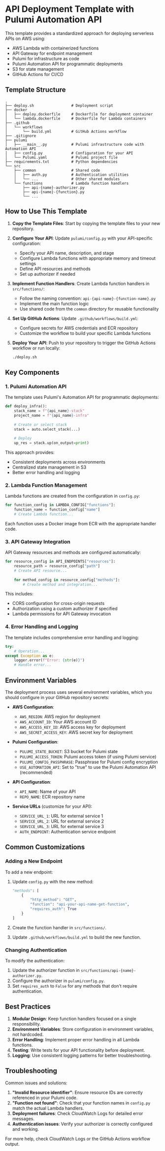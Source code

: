 # API Deployment Template with Pulumi Automation API

This template provides a standardized approach for deploying serverless APIs on AWS using:

- AWS Lambda with containerized functions
- API Gateway for endpoint management
- Pulumi for infrastructure as code
- Pulumi Automation API for programmatic deployments
- S3 for state management
- GitHub Actions for CI/CD

## Template Structure

```
.
├── deploy.sh                 # Deployment script
├── docker
│   ├── deploy.dockerfile     # Dockerfile for deployment container
│   └── lambda.dockerfile     # Dockerfile for Lambda containers
├── .github
│   └── workflows
│       └── build.yml         # GitHub Actions workflow
├── .gitignore
├── pulumi
│   ├── __main__.py           # Pulumi infrastructure code with Automation API
│   ├── config.py             # Configuration for your API
│   └── Pulumi.yaml           # Pulumi project file
├── requirements.txt          # Python dependencies
└── src
    ├── common                # Shared code
    │   ├── auth.py           # Authentication utilities
    │   └── ...               # Other shared modules
    └── functions             # Lambda function handlers
        ├── api-{name}-authorizer.py
        ├── api-{name}-{function}.py
        └── ...
```

## How to Use This Template

1. **Copy the Template Files**: Start by copying the template files to your new repository.

2. **Configure Your API**: Update `pulumi/config.py` with your API-specific configuration:
   - Specify your API name, description, and stage
   - Configure Lambda functions with appropriate memory and timeout settings
   - Define API resources and methods
   - Set up authorizer if needed

3. **Implement Function Handlers**: Create Lambda function handlers in `src/functions/`:
   - Follow the naming convention: `api-{api-name}-{function-name}.py`
   - Implement the main function logic
   - Use shared code from the `common` directory for reusable functionality

4. **Set Up GitHub Actions**: Update `.github/workflows/build.yml`:
   - Configure secrets for AWS credentials and ECR repository
   - Customize the workflow to build your specific Lambda functions

5. **Deploy Your API**: Push to your repository to trigger the GitHub Actions workflow or run locally:
   ```bash
   ./deploy.sh
   ```

## Key Components

### 1. Pulumi Automation API

The template uses Pulumi's Automation API for programmatic deployments:

```python
def deploy_infra():
    stack_name = f"{api_name}-stack"
    project_name = f"{api_name}-infra"
    
    # Create or select stack
    stack = auto.select_stack(...)
    
    # Deploy
    up_res = stack.up(on_output=print)
```

This approach provides:
- Consistent deployments across environments
- Centralized state management in S3
- Better error handling and logging

### 2. Lambda Function Management

Lambda functions are created from the configuration in `config.py`:

```python
for function_config in LAMBDA_CONFIG["functions"]:
    function_name = function_config["name"]
    # Create Lambda function...
```

Each function uses a Docker image from ECR with the appropriate handler code.

### 3. API Gateway Integration

API Gateway resources and methods are configured automatically:

```python
for resource_config in API_ENDPOINTS["resources"]:
    resource_path = resource_config["path"]
    # Create API resource...
    
    for method_config in resource_config["methods"]:
        # Create method and integration...
```

This includes:
- CORS configuration for cross-origin requests
- Authorization using a custom authorizer if specified
- Lambda permissions for API Gateway invocation

### 4. Error Handling and Logging

The template includes comprehensive error handling and logging:

```python
try:
    # Operation...
except Exception as e:
    logger.error(f"Error: {str(e)}")
    # Handle error...
```

## Environment Variables

The deployment process uses several environment variables, which you should configure in your GitHub repository secrets:

- **AWS Configuration**:
  - `AWS_REGION`: AWS region for deployment
  - `AWS_ACCOUNT_ID`: Your AWS account ID
  - `AWS_ACCESS_KEY_ID`: AWS access key for deployment
  - `AWS_SECRET_ACCESS_KEY`: AWS secret key for deployment

- **Pulumi Configuration**:
  - `PULUMI_STATE_BUCKET`: S3 bucket for Pulumi state
  - `PULUMI_ACCESS_TOKEN`: Pulumi access token (if using Pulumi service)
  - `PULUMI_CONFIG_PASSPHRASE`: Passphrase for Pulumi config encryption
  - `USE_AUTOMATION_API`: Set to "true" to use the Pulumi Automation API (recommended)

- **API Configuration**:
  - `API_NAME`: Name of your API
  - `REPO_NAME`: ECR repository name

- **Service URLs** (customize for your API):
  - `SERVICE_URL_1`: URL for external service 1
  - `SERVICE_URL_2`: URL for external service 2
  - `SERVICE_URL_3`: URL for external service 3
  - `AUTH_ENDPOINT`: Authentication service endpoint

## Common Customizations

### Adding a New Endpoint

To add a new endpoint:

1. Update `config.py` with the new method:
   ```python
   "methods": [
       {
           "http_method": "GET",
           "function": "api-your-api-name-get-function",
           "requires_auth": True
       }
   ]
   ```

2. Create the function handler in `src/functions/`.

3. Update `.github/workflows/build.yml` to build the new function.

### Changing Authentication

To modify the authentication:

1. Update the authorizer function in `src/functions/api-{name}-authorizer.py`.
2. Configure the authorizer in `pulumi/config.py`.
3. Set `requires_auth` to `False` for any methods that don't require authentication.

## Best Practices

1. **Modular Design**: Keep function handlers focused on a single responsibility.
2. **Environment Variables**: Store configuration in environment variables, not hardcoded.
3. **Error Handling**: Implement proper error handling in all Lambda functions.
4. **Testing**: Write tests for your API functionality before deployment.
5. **Logging**: Use consistent logging patterns for better troubleshooting.

## Troubleshooting

Common issues and solutions:

1. **"Invalid Resource identifier"**: Ensure resource IDs are correctly referenced in your Pulumi code.
2. **"Function not found"**: Check that your function names in `config.py` match the actual Lambda handlers.
3. **Deployment failures**: Check CloudWatch Logs for detailed error messages.
4. **Authentication issues**: Verify your authorizer is correctly configured and working.

For more help, check CloudWatch Logs or the GitHub Actions workflow output.